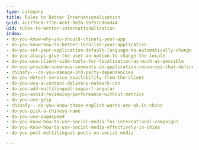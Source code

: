 ```yaml
---
type: category
title: Rules to Better Internationalization
guid: 4c1776cd-7726-4c6f-b62b-56f57cdead44
uid: rules-to-better-internationalization
index:
- do-you-know-why-you-should-chinafy-your-app
- do-you-know-how-to-better-localize-your-application
- do-you-set-your-application-default-language-to-automatically-change-to-local-language
- do-you-always-give-the-user-an-option-to-change-the-locale
- do-you-use-client-side-tools-for-localization-as-much-as-possible
- do-you-provide-numerous-comments-in-application-resources-that-define-context
- chinafy---do-you-manage-3rd-party-dependencies
- do-you-detect-service-availability-from-the-client
- do-you-use-a-content-delivery-network-cdn
- do-you-add-multilingual-support-angular
- do-you-avoid-reviewing-performance-without-metrics
- do-you-use-gzip
- chinafy---do-you-know-those-english-words-are-ok-in-china
- do-you-pick-a-chinese-name
- do-you-use-pagespeed
- do-you-know-how-to-use-social-media-for-international-campaigns
- do-you-know-how-to-use-social-media-effectively-in-china
- do-you-post-multilingual-posts-on-social-media

---
```

<p>​​<br></p>


